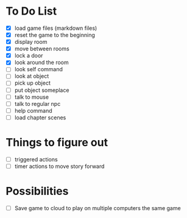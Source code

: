 # To Do List

- [X] load game files (markdown files)
- [X] reset the game to the beginning
- [X] display room
- [X] move between rooms
- [X] lock a door
- [X] look around the room
- [ ] look self command
- [ ] look at object
- [ ] pick up object
- [ ] put object someplace
- [ ] talk to mouse
- [ ] talk to regular npc
- [ ] help command
- [ ] load chapter scenes

# Things to figure out

- [ ] triggered actions
- [ ] timer actions to move story forward

# Possibilities

- [ ] Save game to cloud to play on multiple computers the same game